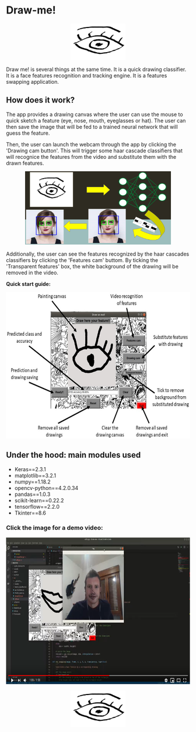 # **Draw-me!**
<p align="center">
<img src='./INPUT/Eye_logo.png' alt="Draw me!" width="150" height="100"></p>


Draw me! is several things at the same time. It is a quick drawing classifier. It is a face features recognition and tracking engine. It is a features swapping application.

## How does it work?

The app provides a drawing canvas where the user can use the mouse to quick sketch a feature (eye, nose, mouth, eyeglasses or hat). The user can then save the image that will be fed to a trained neural network that will guess the feature.

Then, the user can launch the webcam through the app by clicking the 'Drawing cam button'. This will trigger some haar cascade classifiers that will recognice the features from the video and substitute them with the drawn features.

<p align="center">
<img src='./INPUT/App_flow.png' alt="App flow" width="400" height="200"></p>

Additionally, the user can see the features recognized by the haar cascades classifiers by clicking the 'Features cam' buttom. By ticking the 'Transparent features' box, the white background of the drawing will be removed in the video.

**Quick start guide:**
  <p align='center'>
      <img src='./INPUT/App_guide.jpg' alt="Draw me!" width="600" height="400"> </p>

## Under the hood: main modules used
+   Keras==2.3.1
+   matplotlib==3.2.1
+   numpy==1.18.2
+   opencv-python==4.2.0.34
+   pandas==1.0.3
+   scikit-learn==0.22.2
+   tensorflow==2.2.0
+   Tkinter==8.6

### **Click the image for a demo video:**
<p align='center'>
<a href="https://www.youtube.com/watch?v=VjCKxSiYEgo" target="_blank"><img src='./INPUT/Video_snapshot.png' width="600" height="400" title="Draw me! VIDEO DEMO" alt="Draw me!"></a></p>

<p align="center">
<img src='./INPUT/Eye_logo.png' alt="Draw me!" width="150" height="100"></p>